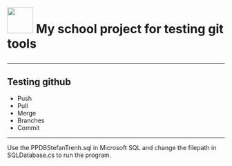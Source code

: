 # <img src ='https://se.expensereduction.com/wp-content/uploads/2018/01/ideas-icon.svg' height='60' width='60'> My school project for testing git tools <hr> 
## Testing github 
- Push
- Pull
- Merge
- Branches
- Commit 

<hr>

Use the PPDBStefanTrenh.sql in Microsoft SQL and change the filepath in SQLDatabase.cs to run the program.
